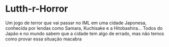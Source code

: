 # Lutth-r-Horror
Um jogo de terror que vai passar no IML em uma cidade Japonesa, conhecida por lendas como Samara, Kuchisake e a Hitobashira… Todos do Japão e no mundo sabem que a cidade tem algo de errado, mas não temos como provar essa situação macabra
